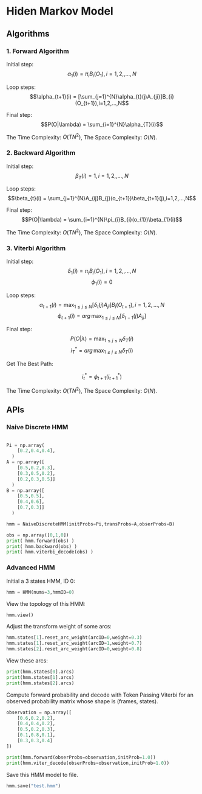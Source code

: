 # Hiden Markov Model

## Algorithms 

### 1. Forward Algorithm

Initial step:  
$$ \alpha_{1}(i) = \pi_{i}B_{i}(O_{1}), i=1,2,,...,N $$

Loop steps:  
$$\alpha_{t+1}(i) = [\sum_{j=1}^{N}\alpha_{t}(j)A_{ji}]B_{i}(O_{t+1}),i=1,2,...,N$$

Final step:
$$P(O|\lambda) = \sum_{i=1}^{N}\alpha_{T}(i)$$

The Time Complexity: $O(TN^{2})$, The Space Complexity: $O(N)$.

### 2. Backward Algorithm

Initial step:  
$$ \beta_{T}(i) = 1, i=1,2,,...,N $$

Loop steps:  
$$\beta_{t}(i) = \sum_{j=1}^{N}A_{ij}B_{j}(o_{t+1})\beta_{t+1}(j),i=1,2,...,N$$

Final step:
$$P(O|\lambda) = \sum_{i=1}^{N}\pi_{i}B_{i}(o_{1})\beta_{1}(i)$$

The Time Complexity: $O(TN^{2})$, The Space Complexity: $O(N)$.

### 3. Viterbi Algorithm

Initial step:  
$$ \delta_{1}(i) = \pi_{i}B_{i}(O_{1}), i=1,2,,...,N $$
$$ \phi_{1}(i) = 0 $$

Loop steps:  
$$\alpha_{t+1}(i) = \max_{1 \le j \le N}[\delta_{t}(j)A_{ji}]B_{i}(O_{t+1}),i=1,2,...,N$$
$$ \phi_{t+1}(i) = arg\,\max_{1 \le j \le N}[\delta_{t-1}(j)A_{ji}] $$

Final step:
$$P(O|\lambda) = \max_{1 \le j \le N}\delta_{T}(i)$$
$$ i_{T}^{\ast} = arg\,\max_{1 \le j \le N}\delta_{T}(i)$$

Get The Best Path:

$$ i_{t}^{\ast} = \phi_{t+1}(i_{t+1}^{\ast}) $$

The Time Complexity: $O(TN^{2})$, The Space Complexity: $O(N)$.

## APIs

### Naive Discrete HMM
```python

Pi = np.array(
    [0.2,0.4,0.4],
  )
A = np.array([
    [0.5,0.2,0.3],
    [0.3,0.5,0.2],
    [0.2,0.3,0.5]]
  )
B = np.array([
    [0.5,0.5],
    [0.4,0.6],
    [0.7,0.3]]
  )

hmm = NaiveDiscreteHMM(initProbs=Pi,transProbs=A,obserProbs=B)

obs = np.array([0,1,0])
print( hmm.forward(obs) )
print( hmm.backward(obs) )
print( hmm.viterbi_decode(obs) )
```

### Advanced HMM

Initial a 3 states HMM, ID 0:
```python
hmm = HMM(nums=3,hmmID=0)
```
View the topology of this HMM:
```python
hmm.view()
```
Adjust the transform weight of some arcs:
```python
hmm.states[1].reset_arc_weight(arcID=0,weight=0.3)
hmm.states[1].reset_arc_weight(arcID=1,weight=0.7)
hmm.states[2].reset_arc_weight(arcID=0,weight=0.8)
```
View these arcs:
```python
print(hmm.states[0].arcs)
print(hmm.states[1].arcs)
print(hmm.states[2].arcs)
```
Compute forward probability and decode with Token Passing Viterbi for an observed probability matrix whose shape is (frames, states).
```python
observation = np.array([
    [0.6,0.2,0.2],
    [0.4,0.4,0.2],
    [0.5,0.2,0.3],
    [0.1,0.8,0.1],
    [0.3,0.3,0.4]
])

print(hmm.forward(obserProbs=observation,initProb=1.0))
print(hmm.viter_decode(obserProbs=observation,initProb=1.0))
```
Save this HMM model to file.
```python
hmm.save("test.hmm")
```
